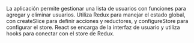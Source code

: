La aplicación permite gestionar una lista de usuarios con funciones para agregar y eliminar usuarios. Utiliza Redux para manejar el estado global, con createSlice para definir acciones y reductores, y configureStore para configurar el store. React se encarga de la interfaz de usuario y utiliza hooks para conectar con el store de Redux.






